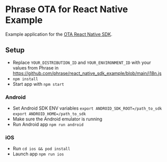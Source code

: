 # Phrase OTA for React Native Example

Example application for the [OTA React Native SDK](https://www.npmjs.com/package/react-native-phrase-sdk).

## Setup

- Replace `YOUR_DISTRIBUTION_ID` and `YOUR_ENVIRONMENT_ID` with your values from Phrase in https://github.com/phrase/react_native_sdk_example/blob/main/i18n.js
- `npm install`
- Start app with `npm start`

### Android
- Set Android SDK ENV variables `export ANDROID_SDK_ROOT=/path_to_sdk` `export ANDROID_HOME=/path_to_sdk`
- Make sure the Android emulator is running
- Run Android app `npm run android`

### iOS
- Run `cd ios && pod install`
- Launch app `npm run ios`

